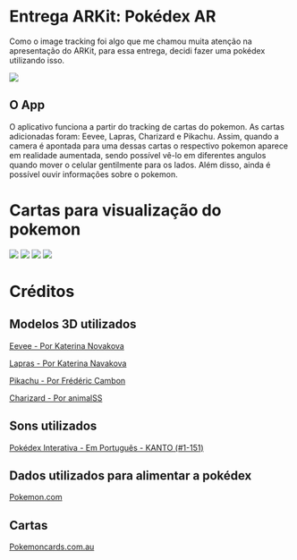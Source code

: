 # Entrega ARKit: Pokédex AR

Como o image tracking foi algo que me chamou muita atenção na apresentação do ARKit, para essa entrega, decidi fazer uma pokédex utilizando isso.

![](Documentation/Screenshot.png)

## O App

O aplicativo funciona a partir do tracking de cartas do pokemon. As cartas adicionadas foram: Eevee, Lapras, Charizard e Pikachu. Assim, quando a camera é apontada para uma dessas cartas o respectivo pokemon aparece em realidade aumentada, sendo possível vê-lo em diferentes angulos quando mover o celular gentilmente para os lados. Além disso, ainda é possível ouvir informações sobre o pokemon.

# Cartas para visualização do pokemon

![](Documentation/Eevee.png)
![](Documentation/Lapras.png)
![](Documentation/Charizard.png)
![](Documentation/Pikachu.png)

# Créditos

## Modelos 3D utilizados

[Eevee - Por Katerina Novakova][00]

[Lapras - Por Katerina Navakova][01]

[Pikachu - Por Frédéric Cambon][02]

[Charizard - Por animalSS][03]

## Sons utilizados

[Pokédex Interativa - Em Português - KANTO (#1-151)][04]

## Dados utilizados para alimentar a pokédex

[Pokemon.com][05]

## Cartas

[Pokemoncards.com.au][06]

[00]:https://sketchfab.com/3d-models/pokemon-eevee-ca723f9d4e08409ea433032d94cead17/
[01]:https://sketchfab.com/3d-models/pokemon-lapras-3d7364edd4e2406d87850524dcd5499b/
[02]:https://sketchfab.com/3d-models/025-pikachu-e69fbccccf1449acb0d9328ac9bea79d/
[03]:https://sketchfab.com/3d-models/charizard-27e58e7e6cdc430b8745aad24268f5e5/
[04]:https://youtu.be/JCyUKOwp-ww/
[05]:https://www.pokemon.com/us/pokedex/
[06]:https://pokemoncards.com.au/full-shop/pokemon_singles/black-white-4-next-destinies-singles/lapras-25-99-rare/

